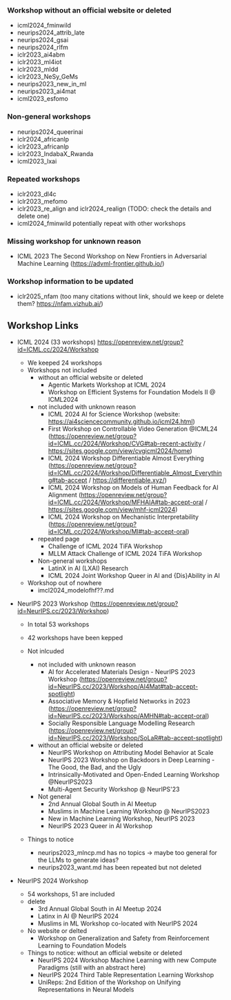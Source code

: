 ### Workshop without an official website or deleted
* icml2024_fminwild
* neurips2024_attrib_late
* neurips2024_gsai
* neurips2024_rlfm
* iclr2023_ai4abm
* iclr2023_ml4iot
* iclr2023_mldd
* iclr2023_NeSy_GeMs
* neurips2023_new_in_ml
* neurips2023_ai4mat
* icml2023_esfomo

### Non-general workshops
* neurips2024_queerinai
* iclr2024_africanlp
* iclr2023_africanlp
* iclr2023_IndabaX_Rwanda
* icml2023_lxai

### Repeated workshops
* iclr2023_dl4c
* iclr2023_mefomo
* iclr2023_re_align and iclr2024_realign (TODO: check the details and delete one)
* icml2024_fminwild potentially repeat with other workshops


### Missing workshop for unknown reason
* ICML 2023 The Second Workshop on New Frontiers in Adversarial Machine Learning (https://advml-frontier.github.io/)

### Workshop information to be updated
* iclr2025_nfam (too many citations without link, should we keep or delete them? https://nfam.vizhub.ai/)


## Workshop Links

- ICML 2024 (33 workshops) https://openreview.net/group?id=ICML.cc/2024/Workshop
    - We keeped 24 workshops 
    - Workshops not included 
        - without an official website or deleted
            - Agentic Markets Workshop at ICML 2024
            - Workshop on Efficient Systems for Foundation Models II @ ICML2024
        - not included with unknown reason
            - ICML 2024 AI for Science Workshop (website: https://ai4sciencecommunity.github.io/icml24.html)
            - First Workshop on Controllable Video Generation @ICML24 (https://openreview.net/group?id=ICML.cc/2024/Workshop/CVG#tab-recent-activity / https://sites.google.com/view/cvgicml2024/home)
            - ICML 2024 Workshop Differentiable Almost Everything (https://openreview.net/group?id=ICML.cc/2024/Workshop/Differentiable_Almost_Everything#tab-accept / https://differentiable.xyz/)
            - ICML 2024 Workshop on Models of Human Feedback for AI Alignment (https://openreview.net/group?id=ICML.cc/2024/Workshop/MFHAIA#tab-accept-oral / https://sites.google.com/view/mhf-icml2024)
            - ICML 2024 Workshop on Mechanistic Interpretability (https://openreview.net/group?id=ICML.cc/2024/Workshop/MI#tab-accept-oral)
        - repeated page
            - Challenge of ICML 2024 TiFA Workshop
            - MLLM Attack Challenge of ICML 2024 TiFA Workshop
        - Non-general workshops
            - LatinX in AI (LXAI) Research
            - ICML 2024 Joint Workshop Queer in AI and {Dis}Ability in AI
    - Workshop out of nowhere
        * imcl2024_modelofhf??.md

- NeurIPS 2023 Workshop (https://openreview.net/group?id=NeurIPS.cc/2023/Workshop)
    - In total 53 workshops
    - 42 workshops have been kepped
    - Not inlcuded 
        - not included with unknown reason
            - AI for Accelerated Materials Design - NeurIPS 2023 Workshop (https://openreview.net/group?id=NeurIPS.cc/2023/Workshop/AI4Mat#tab-accept-spotlight)
            - Associative Memory & Hopfield Networks in 2023 (https://openreview.net/group?id=NeurIPS.cc/2023/Workshop/AMHN#tab-accept-oral)
            - Socially Responsible Language Modelling Research (https://openreview.net/group?id=NeurIPS.cc/2023/Workshop/SoLaR#tab-accept-spotlight)
        - without an official website or deleted
            - NeurIPS Workshop on Attributing Model Behavior at Scale
            - NeurIPS 2023 Workshop on Backdoors in Deep Learning - The Good, the Bad, and the Ugly
            - Intrinsically-Motivated and Open-Ended Learning Workshop @NeurIPS2023
            - Multi-Agent Security Workshop @ NeurIPS'23
        - Not general
            - 2nd Annual Global South in AI Meetup
            - Muslims in Machine Learning Workshop @ NeurIPS2023
            - New in Machine Learning Workshop, NeurIPS 2023
            - NeurIPS 2023 Queer in AI Workshop

    - Things to notice
        * neurips2023_mlncp.md has no topics -> maybe too general for the LLMs to generate ideas?
        * neurips2023_want.md has been repeated but not deleted

- NeurIPS 2024 Workshop
    - 54 workshops, 51 are included
    - delete
        - 3rd Annual Global South in AI Meetup 2024
        - Latinx in AI @ NeurIPS 2024
        - Muslims in ML Workshop co-located with NeurIPS 2024
    - No website or delted
        - Workshop on Generalization and Safety from Reinforcement Learning to Foundation Models
    - Things to notice: without an official website or deleted
        - NeurIPS 2024 Workshop Machine Learning with new Compute Paradigms (still with an abstract here)
        - NeurIPS 2024 Third Table Representation Learning Workshop
        - UniReps: 2nd Edition of the Workshop on Unifying Representations in Neural Models
